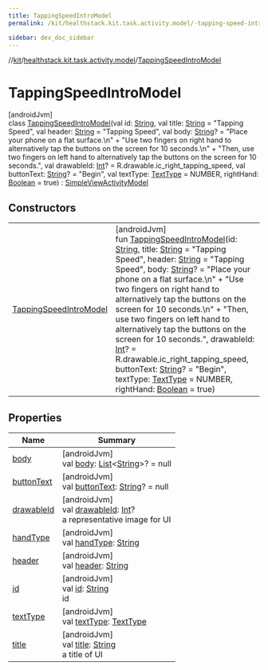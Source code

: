 ```yaml
---
title: TappingSpeedIntroModel
permalink: /kit/healthstack.kit.task.activity.model/-tapping-speed-intro-model/index.html

sidebar: dev_doc_sidebar
---
```

//[kit](../../../index.html)/[healthstack.kit.task.activity.model](../index.html)/[TappingSpeedIntroModel](index.html)



# TappingSpeedIntroModel



[androidJvm]\
class [TappingSpeedIntroModel](index.html)(val id: [String](https://kotlinlang.org/api/latest/jvm/stdlib/kotlin/-string/index.html), val title: [String](https://kotlinlang.org/api/latest/jvm/stdlib/kotlin/-string/index.html) = &quot;Tapping Speed&quot;, val header: [String](https://kotlinlang.org/api/latest/jvm/stdlib/kotlin/-string/index.html) = &quot;Tapping Speed&quot;, val body: [String](https://kotlinlang.org/api/latest/jvm/stdlib/kotlin/-string/index.html)? = &quot;Place your phone on a flat surface.\n&quot; +
        &quot;Use two fingers on right hand to alternatively tap the buttons on the screen for 10 seconds.\n&quot; +
        &quot;Then, use two fingers on left hand to alternatively tap the buttons on the screen for 10 seconds.&quot;, val drawableId: [Int](https://kotlinlang.org/api/latest/jvm/stdlib/kotlin/-int/index.html)? = R.drawable.ic_right_tapping_speed, val buttonText: [String](https://kotlinlang.org/api/latest/jvm/stdlib/kotlin/-string/index.html)? = &quot;Begin&quot;, val textType: [TextType](../../healthstack.kit.ui/-text-type/index.html) = NUMBER, rightHand: [Boolean](https://kotlinlang.org/api/latest/jvm/stdlib/kotlin/-boolean/index.html) = true) : [SimpleViewActivityModel](../../healthstack.kit.task.activity.model.common/-simple-view-activity-model/index.html)



## Constructors


| | |
|---|---|
| [TappingSpeedIntroModel](-tapping-speed-intro-model.html) | [androidJvm]<br>fun [TappingSpeedIntroModel](-tapping-speed-intro-model.html)(id: [String](https://kotlinlang.org/api/latest/jvm/stdlib/kotlin/-string/index.html), title: [String](https://kotlinlang.org/api/latest/jvm/stdlib/kotlin/-string/index.html) = &quot;Tapping Speed&quot;, header: [String](https://kotlinlang.org/api/latest/jvm/stdlib/kotlin/-string/index.html) = &quot;Tapping Speed&quot;, body: [String](https://kotlinlang.org/api/latest/jvm/stdlib/kotlin/-string/index.html)? = &quot;Place your phone on a flat surface.\n&quot; +         &quot;Use two fingers on right hand to alternatively tap the buttons on the screen for 10 seconds.\n&quot; +         &quot;Then, use two fingers on left hand to alternatively tap the buttons on the screen for 10 seconds.&quot;, drawableId: [Int](https://kotlinlang.org/api/latest/jvm/stdlib/kotlin/-int/index.html)? = R.drawable.ic_right_tapping_speed, buttonText: [String](https://kotlinlang.org/api/latest/jvm/stdlib/kotlin/-string/index.html)? = &quot;Begin&quot;, textType: [TextType](../../healthstack.kit.ui/-text-type/index.html) = NUMBER, rightHand: [Boolean](https://kotlinlang.org/api/latest/jvm/stdlib/kotlin/-boolean/index.html) = true) |


## Properties


| Name | Summary |
|---|---|
| [body](../../healthstack.kit.task.activity.model.common/-simple-view-activity-model/body.html) | [androidJvm]<br>val [body](../../healthstack.kit.task.activity.model.common/-simple-view-activity-model/body.html): [List](https://kotlinlang.org/api/latest/jvm/stdlib/kotlin.collections/-list/index.html)&lt;[String](https://kotlinlang.org/api/latest/jvm/stdlib/kotlin/-string/index.html)&gt;? = null |
| [buttonText](../../healthstack.kit.task.activity.model.common/-simple-view-activity-model/button-text.html) | [androidJvm]<br>val [buttonText](../../healthstack.kit.task.activity.model.common/-simple-view-activity-model/button-text.html): [String](https://kotlinlang.org/api/latest/jvm/stdlib/kotlin/-string/index.html)? = null |
| [drawableId](../../healthstack.kit.task.base/-step-model/drawable-id.html) | [androidJvm]<br>val [drawableId](../../healthstack.kit.task.base/-step-model/drawable-id.html): [Int](https://kotlinlang.org/api/latest/jvm/stdlib/kotlin/-int/index.html)?<br>a representative image for UI |
| [handType](hand-type.html) | [androidJvm]<br>val [handType](hand-type.html): [String](https://kotlinlang.org/api/latest/jvm/stdlib/kotlin/-string/index.html) |
| [header](../../healthstack.kit.task.activity.model.common/-simple-view-activity-model/header.html) | [androidJvm]<br>val [header](../../healthstack.kit.task.activity.model.common/-simple-view-activity-model/header.html): [String](https://kotlinlang.org/api/latest/jvm/stdlib/kotlin/-string/index.html) |
| [id](../../healthstack.kit.task.base/-step-model/id.html) | [androidJvm]<br>val [id](../../healthstack.kit.task.base/-step-model/id.html): [String](https://kotlinlang.org/api/latest/jvm/stdlib/kotlin/-string/index.html)<br>id |
| [textType](../../healthstack.kit.task.activity.model.common/-simple-view-activity-model/text-type.html) | [androidJvm]<br>val [textType](../../healthstack.kit.task.activity.model.common/-simple-view-activity-model/text-type.html): [TextType](../../healthstack.kit.ui/-text-type/index.html) |
| [title](../../healthstack.kit.task.base/-step-model/title.html) | [androidJvm]<br>val [title](../../healthstack.kit.task.base/-step-model/title.html): [String](https://kotlinlang.org/api/latest/jvm/stdlib/kotlin/-string/index.html)<br>a title of UI |

